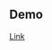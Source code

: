 ## Demo
[Link](https://www.dropbox.com/scl/fi/2dpzu2egwefkngpa3td35/Cloud-tic-tac-toe-video-demo.mp4?rlkey=8upoq5rs80ryrmzs2yy3d8p2n&st=mhqh8ztd&dl=0)
